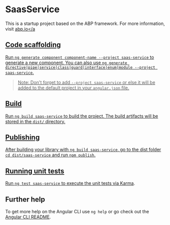 # SaasService

This is a startup project based on the ABP framework. For more information, visit <a href="https://abp.io/" target="_blank">abp.io</a

## Code scaffolding

Run `ng generate component component-name --project saas-service` to generate a new component. You can also use `ng generate directive|pipe|service|class|guard|interface|enum|module --project saas-service`.
> Note: Don't forget to add `--project saas-service` or else it will be added to the default project in your `angular.json` file. 

## Build

Run `ng build saas-service` to build the project. The build artifacts will be stored in the `dist/` directory.

## Publishing

After building your library with `ng build saas-service`, go to the dist folder `cd dist/saas-service` and run `npm publish`.

## Running unit tests

Run `ng test saas-service` to execute the unit tests via [Karma](https://karma-runner.github.io).

## Further help

To get more help on the Angular CLI use `ng help` or go check out the [Angular CLI README](https://github.com/angular/angular-cli/blob/master/README.md).
